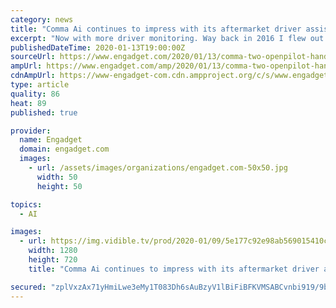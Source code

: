 ```yaml
---
category: news
title: "Comma Ai continues to impress with its aftermarket driver assistance tech"
excerpt: "Now with more driver monitoring. Way back in 2016 I flew out to Las Vegas to check out Comma Ai's driver's assistance system crammed into an Acura. At the time, it was being developed as a self-driving add-on for vehicles. But times have changed and nearly every automaker and startup has since dialed down their autonomous expectations."
publishedDateTime: 2020-01-13T19:00:00Z
sourceUrl: https://www.engadget.com/2020/01/13/comma-two-openpilot-hands-on/
ampUrl: https://www.engadget.com/amp/2020/01/13/comma-two-openpilot-hands-on/
cdnAmpUrl: https://www-engadget-com.cdn.ampproject.org/c/s/www.engadget.com/amp/2020/01/13/comma-two-openpilot-hands-on/
type: article
quality: 86
heat: 89
published: true

provider:
  name: Engadget
  domain: engadget.com
  images:
    - url: /assets/images/organizations/engadget.com-50x50.jpg
      width: 50
      height: 50

topics:
  - AI

images:
  - url: https://img.vidible.tv/prod/2020-01/09/5e177c92e98ab569015410c0/5e17819c8db54a0dd03b6477_o_U_v1.jpg
    width: 1280
    height: 720
    title: "Comma Ai continues to impress with its aftermarket driver assistance tech"

secured: "zplVxzAx71yHmiLwe3eMy1T083Dh6sAuBzyV1lBiFiBFKVMSABCvnbi919/9bMozdfjadlTAxm/8JZcgIgr3vjo1wL2JX1Iqs1NFUeqlSdqT2Mj56MdJrec6mssRcVLc3Wf7kXOU3tr7xucfAfr7HZOlmwLi/E4U4r9cHbMVXy6TBW981yYevnr9Ezeu19teszide2k42S7D4FE/xa6SAFis8eYgHExGJrEQWaxxLhqOYtuke+oIKYyHAmkRghsx7vpN7s8TdNvhEEvTlz4gBZ4XaL13btBWu8yAdHxoYBMRQi97mDJ/sKekoitIq9W3e8sQeGFxrarySDRFvEVxobcGs1ks7uggPUWpEc5rDhDYGOMvc9RF0fhzzDO5PPOpaNcTus7+Tq5ZLIK8fCtqDZlJ5VOzauBc+PQGVLKYUXWwYMBtP6Ws0Lu9wVjhPMeaxiGIo3zd8qrg8w8KWru92g==;WHGjDpo7TdrRgaVWtU5IFw=="
---
```


